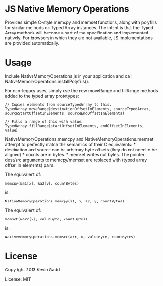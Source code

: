 JS Native Memory Operations
===========================

Provides simple C-style memcpy and memset functions, along with polyfills for similar methods on Typed Array instances.
The intent is that the Typed Array methods will become a part of the specification and implemented natively. For browsers in which they are not available, JS implementations are provided automatically.

Usage
=====
Include NativeMemoryOperations.js in your application and call NativeMemoryOperations.installPolyfills().

For non-legacy uses, simply use the new moveRange and fillRange methods added to the typed array prototypes:

	// Copies elements from sourceTypedArray to this.
	TypedArray.moveRange(destinationOffsetInElements, sourceTypedArray, sourceStartOffsetInElements, sourceEndOffsetInElements)

	// Fills a range of this with value.
	TypedArray.fillRange(startOffsetInElements, endOffsetInElements, value)

NativeMemoryOperations.memcpy and NativeMemoryOperations.memset attempt to perfectly match the semantics of their C equivalents:
	* destination and source can be arbitrary byte offsets (they do not need to be aligned)
	* counts are in bytes.
	* memset writes out bytes.
The pointer dest/src arguments to memcpy/memset are replaced with (typed array, offset in elements) pairs. 

The equivalent of:

	memcpy(&a1[x], &a2[y], countBytes)

is:

	NativeMemoryOperations.memcpy(a1, x, a2, y, countBytes)

The equivalent of:

	memset(&arr[x], valueByte, countBytes)

is:

	NativeMemoryOperations.memset(arr, x, valueByte, countBytes)

License
=======

Copyright 2013 Kevin Gadd

License: MIT